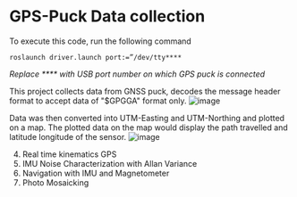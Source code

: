 # GPS-Puck Data collection

To execute this code, run the following command
```
roslaunch driver.launch port:=”/dev/tty****
```

*Replace **** with USB port number on which GPS puck is connected*

This project collects data from GNSS puck, decodes the message header format to accept data of "$GPGGA" format only.
![image](https://github.com/aayush-sanghvi/robotics-sensing-and-navigation/assets/168468569/fc3a4b9c-0a3f-4d6c-ab09-692da61136fc)

Data was then converted into UTM-Easting and UTM-Northing and plotted on a map. The plotted data on the map would display the path travelled and latitude longitude of the sensor.
![image](https://github.com/aayush-sanghvi/robotics-sensing-and-navigation/assets/168468569/2a6cba78-5061-44e1-995b-9e9542531702)
   

 
4. Real time kinematics GPS
5. IMU Noise Characterization with Allan Variance
6. Navigation with IMU and Magnetometer
7. Photo Mosaicking
